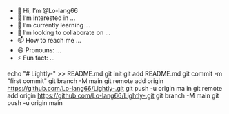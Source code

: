 - 👋 Hi, I’m @Lo-lang66
- 👀 I’m interested in ...
- 🌱 I’m currently learning ...
- 💞️ I’m looking to collaborate on ...
- 📫 How to reach me ...
- 😄 Pronouns: ...
- ⚡ Fun fact: ...

<!---
Lo-lang66/Lo-lang66 is a ✨ special ✨ repository because its `README.md` (this file) appears on your GitHub profile.
You can click the Preview link to take a look at your changes.
--->
echo "# Lightly-" >> README.md
git init
git add README.md
git commit -m "first commit"
git branch -M main
git remote add origin https://github.com/Lo-lang66/Lightly-.git
git push -u origin ma in
git remote add origin https://github.com/Lo-lang66/Lightly-.git
git branch -M main
git push -u origin main